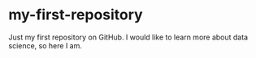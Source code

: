 # my-first-repository
Just my first repository on GitHub. I would like to learn more about data science, so here I am.
